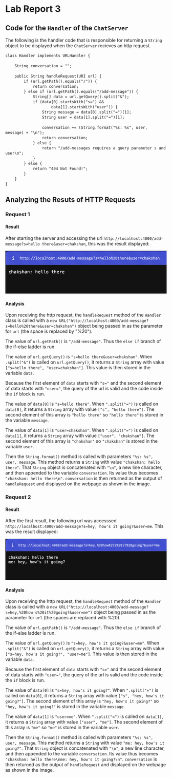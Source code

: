 # Lab Report 3

## Code for the `Handler` of the `ChatServer`

The following is the handler code that is responsible for returning a `String` object to be displayed when the `ChatServer` recieves an http request.

```
class Handler implements URLHandler {

	String conversation = "";

    public String handleRequest(URI url) {
        if (url.getPath().equals("/")) {
            return conversation;
        } else if (url.getPath().equals("/add-message")) {
            String[] data = url.getQuery().split("&");
			if (data[0].startsWith("s=") &&
					data[1].startsWith("user")) {
				String message = data[0].split("=")[1];
				String user = data[1].split("=")[1];

				conversation += (String.format("%s: %s", user, message) + "\n");
				return conversation;
			} else {
				return "/add-messages requires a query parameter s and user\n";
			}	
        } else {
            return "404 Not Found!";
        }
    }
}

```

## Analyzing the Resuts of HTTP Requests

### Request 1

#### Result
After starting the server and accessing the url `http://localhost:4000/add-message?s=hello there&user=chakshan`, this was the result displayed: 

![url result 1](images/ss1.png)

#### Analysis
Upon receiving the http request, the `handleRequest` method of the `Handler` class is called with a `new URL("http://localhost:4000/add-message?s=hello%20there&user=chakshan")` object being passed in as the parameter for `url` (the space is replaced by "%20"). 

The value of `url.getPath()` is `"/add-message"`. Thus the `else if` branch of the if-else ladder is run. 

The value of `url.getQuery()` is `"s=hello there&user=chakshan"`. When `.split("&")` is called on `url.getQuery()`, it returns a `String` array with value `["s=hello there", "user=chakshan"]`. This value is then stored in the variable `data`. 

Because the first element of `data` starts with `"s="` and the second element of data starts with `"user="`, the query of the url is valid and the code inside the `if` block is run. 

The value of `data[0]` is `"s=hello there"`. When `".split("=")` is called on `data[0]`, it returns a `String` array with value `["s", "hello there"]`. The second element of this array is `"hello there"` so `"hello there"` is stored in the variable `message`. 

The value of `data[1]` is `"user=chakshan"`. When `".split("=")` is called on `data[1]`, it returns a `String` array with value `["user", "chakshan"]`. The second element of this array is `"chakshan"` so `"chakshan"` is stored in the variable `user`. 

Then the `String.format()` method is called with parameters `"%s: %s", user, message`. This method returns a `String` with value `"chakshan: hello there"`. That `String` object is concatenated with `"\n"`, a new line character, and then appended to the variable `conversation`. Its value thus becomes `"chakshan: hello there\n"`. `conversation` is then returned as the output of `handleRequest` and displayed on the webpage as shown in the image.

### Request 2

#### Result
After the first result, the following url was accesssed `http://localhost:4000/add-message?s=hey, how's it going?&user=me`. This was the result displayed: 

![url result 1](images/ss2.png)

#### Analysis
Upon receiving the http request, the `handleRequest` method of the `Handler` class is called with a `new URL("http://localhost:4000/add-message?s=hey,%20how's%20it%20going?&user=me")` object being passed in as the parameter for `url` (the spaces are replaced with %20). 

The value of `url.getPath()` is `"/add-message"`. Thus the `else if` branch of the if-else ladder is run. 

The value of `url.getQuery()` is `"s=hey, how's it going?&user=me"`. When `.split("&")` is called on `url.getQuery()`, it returns a `String` array with value `["s=hey, how's it going?", "user=me"]`. This value is then stored in the variable `data`. 

Because the first element of `data` starts with `"s="` and the second element of data starts with `"user="`, the query of the url is valid and the code inside the `if` block is run. 

The value of `data[0]` is `"s=hey, how's it going?"`. When `".split("=")` is called on `data[0]`, it returns a `String` array with value `["s", "hey, how's it going?"]`. The second element of this array is `"hey, how's it going?"` so `"hey, how's it going?"` is stored in the variable `message`. 

The value of `data[1]` is `"user=me"`. When `".split("=")` is called on `data[1]`, it returns a `String` array with value `["user", "me"]`. The second element of this array is `"me"` so `"me"` is stored in the variable `user`. 

Then the `String.format()` method is called with parameters `"%s: %s", user, message`. This method returns a `String` with value `"me: hey, how's it going?"`. That `String` object is concatenated with `"\n"`, a new line character, and then appended to the variable `conversation`. Its value thus becomes `"chakshan: hello there\nme: hey, how's it going?\n"`. `conversation` is then returned as the output of `handleRequest` and displayed on the webpage as shown in the image.
